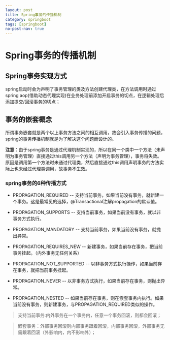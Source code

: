 ```yaml
---
layout: post
title: Spring事务的传播机制
category: springboot
tags: [springboot]
no-post-nav: true
---
```


# Spring事务的传播机制

## Spring事务实现方式
spring启动时会为声明了事务管理的类及方法创建代理类，在方法调用时通过spring aop(借助动态代理实现)在业务处理前添加开启事务的切点，在逻辑处理后添加提交/回滚事务的切点；

## 事务的嵌套概念
所谓事务嵌套就是两个以上事务方法之间的相互调用，故会引入事务传播的问题，spring的事务传播机制就是为了解决这个问题而设计的。

__注意__：由于spring事务是通过代理机制实现的，所以在同一个类中一个方法（未声明为事务管理）直接通过this调用另一个方法（声明为事务管理），事务将失效。原因是调用第一个方法时未通过代理类，然后直接通过this调用声明事务的方法实际上也未经过代理类调用，故事务不生效。

### spring事务的6种传播方式

- PROPAGATION_REQUIRED -- 支持当前事务，如果当前没有事务，就新建一个事务。这是最常见的选择，@Transactional注解propagation的默认值。

- PROPAGATION_SUPPORTS -- 支持当前事务，如果当前没有事务，就以非事务方式执行。 

- PROPAGATION_MANDATORY -- 支持当前事务，如果当前没有事务，就抛出异常。 

- PROPAGATION_REQUIRES_NEW -- 新建事务，如果当前存在事务，把当前事务挂起。（内外事务无任何关系） 

- PROPAGATION_NOT_SUPPORTED -- 以非事务方式执行操作，如果当前存在事务，就把当前事务挂起。 

- PROPAGATION_NEVER -- 以非事务方式执行，如果当前存在事务，则抛出异常。 

- PROPAGATION_NESTED -- 如果当前存在事务，则在嵌套事务内执行。如果当前没有事务，则新建事务，与PROPAGATION_REQUIRED类似的操作。

> 支持当前事务:内外事务在一个事务内，任意一个事务回滚，则都会回滚；

> 嵌套事务：外部事务回滚则内部事务跟着回滚，内部事务回滚，外部事务无需跟着回滚（外影响内，内不影响外）；